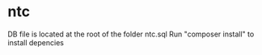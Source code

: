 # ntc
DB file is located at the root of the folder ntc.sql
Run "composer install" to install depencies
